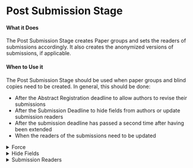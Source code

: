 # Post Submission Stage

#### What it Does&#x20;

The Post Submission Stage creates Paper groups and sets the readers of submissions accordingly. It also creates the anonymized versions of submissions, if applicable.&#x20;

#### When to Use it

The Post Submission Stage should be used when paper groups and blind copies need to be created. In general, this should be done:&#x20;

* After the Abstract Registration deadline to allow authors to revise their submissions&#x20;
* After the Submission Deadline to hide fields from authors or update submission readers&#x20;
* After the submission deadline has passed a second time after having been extended
* When the readers of the submissions need to be updated

<details>

<summary>Force </summary>

* Should blind submissions be created?&#x20;
* Required

</details>

<details>

<summary>Hide Fields</summary>

* Fields that will be hidden from everyone except for Program Chairs and the Paper Authors. Expects a comma separated list in lowercase.&#x20;
* Optional&#x20;
* Defaults to only author identities

</details>

<details>

<summary>Submission Readers</summary>

* Who should see the submissions; changes readers of all submissions in bulk as soon as Post Submission is run.
* Required

</details>
